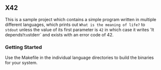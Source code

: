 ## X42

This is a sample project which contains a simple program written in multiple different languages, which prints out `What is the meaning of life?` to `stdout` unless the value of its first parameter is `42` in which case it writes 'It depends!` to `stderr` and exists with an error code of 42.

### Getting Started

Use the Makefile in the individual language directories to build the binaries for your system.

